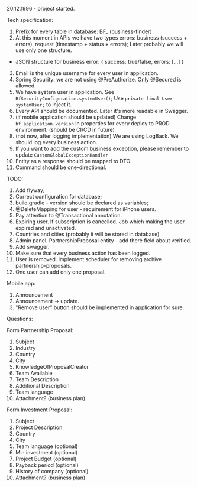 20.12.1996 - project started.

Tech specification:
1. Prefix for every table in database: BF_ (business-finder)
2. At this moment in APIs we have two types errors: business (success + errors), request (timestamp + status + errors);
Later probably we will use only one structure.
- JSON structure for business error:
{
    success: true/false,
    errors: [...]
}
3. Email is the unique username for every user in application.
4. Spring Security: we are not using @PreAuthorize. Only @Secured is allowed.
5. We have system user in application. See `BfSecurityConfiguration.systemUser()`; Use `private final User systemUser;` to inject it.
6. Every API should be documented. Later it's more readable in Swagger.
7. (if mobile application should be updated) Change `bf.application.version` in properties for every deploy to PROD environment. (should be CI/CD in future)
8. (not now, after logging implementation) We are using LogBack. We should log every business action.
9. If you want to add the custom business exception, please remember to update `CustomGlobalExceptionHandler`
10. Entity as a response should be mapped to DTO.
11. Command should be one-directional.

TODO:
1. Add flyway;
2. Correct configuration for database;
3. build.gradle - version should be declared as variables;
4. @DeleteMapping for user - requirement for iPhone users.
5. Pay attention to @Transactional annotation.
6. Expiring user. If subscription is cancelled. Job which making the user expired and unactivated.
7. Countries and cities (probably it will be stored in database)
8. Admin panel. PartnershipProposal entity - add there field about verified.
9. Add swagger.
10. Make sure that every business action has been logged.
11. User is removed. Implement scheduler for removing archive partnership-proposals.
12. One user can add only one proposal.

Mobile app:
1. Announcement
2. Announcement -> update.
3. "Remove user" button should be implemented in application for sure.



Questions:

Form Partnership Proposal:
1. Subject
2. Industry
3. Country
4. City
5. KnowledgeOfProposalCreator
6. Team Available
7. Team Description
8. Additional Description
9. Team language
10. Attachment? (business plan)

Form Investment Proposal:
1. Subject
2. Project Description
3. Country 
4. City
5. Team language (optional)
6. Min investment (optional)
7. Project Budget (optional)
8. Payback period (optional)
9. History of company (optional)
10. Attachment? (business plan)